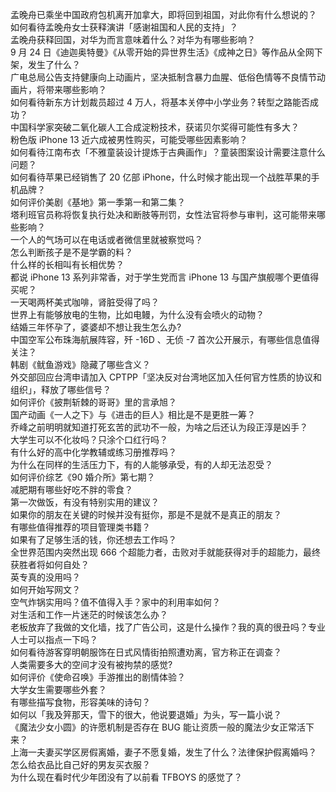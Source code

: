 孟晚舟已乘坐中国政府包机离开加拿大，即将回到祖国，对此你有什么想说的？  
如何看待孟晚舟女士获释演讲「感谢祖国和人民的支持」？  
孟晚舟获释回国，对华为而言意味着什么？对华为有哪些影响？  
9 月 24 日《迪迦奥特曼》《从零开始的异世界生活》《成神之日》等作品从全网下架，发生了什么？  
广电总局公告支持健康向上动画片，坚决抵制含暴力血腥、低俗色情等不良情节动画片，将带来哪些影响？  
如何看待新东方计划裁员超过 4 万人，将基本关停中小学业务？转型之路能否成功？  
中国科学家突破二氧化碳人工合成淀粉技术，获诺贝尔奖得可能性有多大？  
粉色版 iPhone 13 近六成被男性购买，可能受哪些因素影响？  
如何看待江南布衣「不雅童装设计提炼于古典画作」？童装图案设计需要注意什么问题？  
如何看待苹果已经销售了 20 亿部 iPhone，什么时候才能出现一个战胜苹果的手机品牌？  
如何评价美剧《基地》第一季第一和第二集？  
塔利班官员称将恢复执行处决和断肢等刑罚，女性法官将参与审判，这可能带来哪些影响？  
一个人的气场可以在电话或者微信里就被察觉吗？  
怎么判断孩子是不是学霸的料？  
什么样的长相叫有长相优势？  
都说 iPhone 13 系列非常香，对于学生党而言 iPhone 13 与国产旗舰哪个更值得买呢？  
一天喝两杯美式咖啡，肾脏受得了吗？  
世界上有能够放电的生物，比如电鳗，为什么没有会喷火的动物？  
结婚三年怀孕了，婆婆却不想让我生怎么办?  
中国空军公布珠海航展阵容，歼 -16D 、无侦 -7 首次公开展示，有哪些信息值得关注？  
韩剧《鱿鱼游戏》隐藏了哪些含义？  
外交部回应台湾申请加入 CPTPP「坚决反对台湾地区加入任何官方性质的协议和组织」，释放了哪些信号？  
如何评价《披荆斩棘的哥哥》里的言承旭？  
国产动画《一人之下》与《进击的巨人》相比是不是更胜一筹？  
乔峰之前明明就知道打死玄苦的武功不一般，为啥之后还认为段正淳是凶手？  
大学生可以不化妆吗？只涂个口红行吗？  
有什么好的高中化学教辅或练习册推荐吗？  
为什么在同样的生活压力下，有的人能够承受，有的人却无法忍受？  
如何评价综艺《90 婚介所》第七期？  
减肥期有哪些好吃不胖的零食？  
第一次做饭，有没有特别实用的建议？  
如果你的朋友在关键的时候并没有挺你，那是不是就不是真正的朋友？  
有哪些值得推荐的项目管理类书籍？  
如果有了足够生活的钱，你还想去工作吗？  
全世界范围内突然出现 666 个超能力者，击败对手就能获得对手的超能力，最终获胜者将如何自处？  
英专真的没用吗？  
如何开始写网文？  
空气炸锅实用吗？值不值得入手？家中的利用率如何？  
对生活和工作一片迷茫的时候该怎么办？  
老板放弃了我做的文化墙，找了广告公司，这是什么操作？我的真的很丑吗？专业人士可以指点一下吗？  
如何看待游客穿明朝服饰在日式风情街拍照遭劝离，官方称正在调查？  
人类需要多大的空间才没有被拘禁的感觉?  
如何评价《使命召唤》手游推出的剧情体验？  
大学女生需要哪些外套？  
有哪些描写食物，形容美味的诗句？  
如何以「我及笄那天，雪下的很大，他说要退婚」为头，写一篇小说？  
《魔法少女小圆》的许愿机制是否存在 BUG 能让资质一般的魔法少女正常活下来？  
上海一夫妻买学区房假离婚，妻子不愿复婚，发生了什么？法律保护假离婚吗？  
怎么给衣品比自己好的男友买衣服？  
为什么现在看时代少年团没有了以前看 TFBOYS 的感觉了？  
